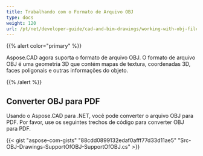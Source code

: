 ```yaml
---
title: Trabalhando com o Formato de Arquivo OBJ
type: docs
weight: 120
url: /pt/net/developer-guide/cad-and-bim-drawings/working-with-obj-file-format/
---
```


{{% alert color="primary" %}}

Aspose.CAD agora suporta o formato de arquivo OBJ. O formato de arquivo OBJ é uma geometria 3D que contém mapas de textura, coordenadas 3D, faces poligonais e outras informações do objeto.

{{% /alert %}}

## **Converter OBJ para PDF**

Usando o Aspose.CAD para .NET, você pode converter o arquivo OBJ para PDF. Por favor, use os seguintes trechos de código para converter OBJ para PDF.

{{< gist "aspose-com-gists" "88cdd0899132edaf0afff77d33d11ae5" "Src-OBJ-Drawings-SupportOfOBJ-SupportOfOBJ.cs" >}}
